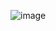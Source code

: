 ![image](https://github.com/AaronCWacker/promptflow/assets/30595158/fb204d96-c983-4cec-9d05-acabb01c9fe7)
